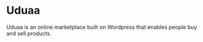 # Uduaa
Uduaa is an online marketplace built on Wordpress that enables people buy and sell products.
